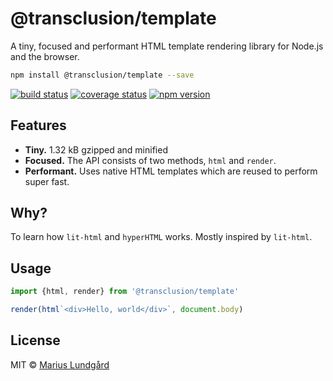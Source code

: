 # @transclusion/template

A tiny, focused and performant HTML template rendering library for Node.js and the browser.

```bash
npm install @transclusion/template --save
```

[![build status](https://img.shields.io/travis/transclusion/template/master.svg?style=flat-square)](https://travis-ci.org/transclusion/template)
[![coverage status](https://img.shields.io/coveralls/transclusion/template/master.svg?style=flat-square)](https://coveralls.io/github/transclusion/template?branch=master)
[![npm version](https://img.shields.io/npm/v/@transclusion/template.svg?style=flat-square)](https://www.npmjs.com/package/@transclusion/template)

## Features

* **Tiny.** 1.32 kB gzipped and minified
* **Focused.** The API consists of two methods, `html` and `render`.
* **Performant.** Uses native HTML templates which are reused to perform super fast.

## Why?

To learn how `lit-html` and `hyperHTML` works. Mostly inspired by `lit-html`.

## Usage

```js
import {html, render} from '@transclusion/template'

render(html`<div>Hello, world</div>`, document.body)
```

## License

MIT © [Marius Lundgård](https://mariuslundgard.com)

